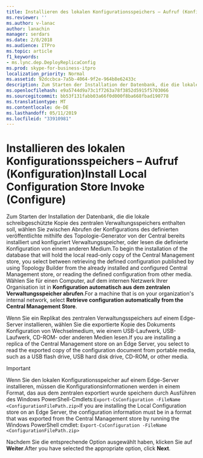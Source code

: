 ```yaml
---
title: Installieren des lokalen Konfigurationsspeichers – Aufruf (Konfiguration)
ms.reviewer: ''
ms.author: v-lanac
author: lanachin
manager: serdars
ms.date: 2/8/2018
ms.audience: ITPro
ms.topic: article
f1_keywords:
- ms.lync.dep.DeployReplicaConfig
ms.prod: skype-for-business-itpro
localization_priority: Normal
ms.assetid: 92dccbca-7a5b-4064-9f2e-964b8e62433c
description: Zum Starten der Installation der Datenbank, die die lokale schreibgeschützte Kopie des zentralen Verwaltungsspeichers enthalten soll, wählen Sie zwischen Abrufen der Konfigurations des definierten veröffentlichte mithilfe des Topologie-Generator von der Central bereits installiert und konfiguriert Verwaltungsspeicher, oder lesen die definierte Konfiguration von einem anderen Medium. Wählen Sie für einen Computer, auf dem internen Netzwerk Ihrer Organisation ist automatisch aus dem zentralen Verwaltungsspeicher Konfiguration abrufen.
ms.openlocfilehash: e9a5744d9a73c1f7263a78f3852d5915f5703066
ms.sourcegitcommit: bb53f131fabb03a66f0d000f8ba668fbad190778
ms.translationtype: MT
ms.contentlocale: de-DE
ms.lasthandoff: 05/11/2019
ms.locfileid: "33910981"
---
```

# <a name="install-local-configuration-store-invoke-configure"></a><span data-ttu-id="5907d-104">Installieren des lokalen Konfigurationsspeichers – Aufruf (Konfiguration)</span><span class="sxs-lookup"><span data-stu-id="5907d-104">Install Local Configuration Store Invoke (Configure)</span></span>
 
<span data-ttu-id="5907d-105">Zum Starten der Installation der Datenbank, die die lokale schreibgeschützte Kopie des zentralen Verwaltungsspeichers enthalten soll, wählen Sie zwischen Abrufen der Konfigurations des definierten veröffentlichte mithilfe des Topologie-Generator von der Central bereits installiert und konfiguriert Verwaltungsspeicher, oder lesen die definierte Konfiguration von einem anderen Medium.</span><span class="sxs-lookup"><span data-stu-id="5907d-105">To begin the installation of the database that will hold the local read-only copy of the Central Management store, you select between retrieving the defined configuration published by using Topology Builder from the already installed and configured Central Management store, or reading the defined configuration from other media.</span></span> <span data-ttu-id="5907d-106">Wählen Sie für einen Computer, auf dem internen Netzwerk Ihrer Organisation ist in **Konfiguration automatisch aus dem zentralen Verwaltungsspeicher abrufen**.</span><span class="sxs-lookup"><span data-stu-id="5907d-106">For a machine that is on your organization's internal network, select **Retrieve configuration automatically from the Central Management Store**.</span></span>
  
<span data-ttu-id="5907d-107">Wenn Sie ein Replikat des zentralen Verwaltungsspeichers auf einem Edge-Server installieren, wählen Sie die exportierte Kopie des Dokuments Konfiguration von Wechselmedium, wie einem USB-Laufwerk, USB-Laufwerk, CD-ROM- oder anderen Medien lesen.</span><span class="sxs-lookup"><span data-stu-id="5907d-107">If you are installing a replica of the Central Management store on an Edge Server, you select to read the exported copy of the configuration document from portable media, such as a USB flash drive, USB hard disk drive, CD-ROM, or other media.</span></span> 
  
> [!IMPORTANT]
> <span data-ttu-id="5907d-108">Wenn Sie den lokalen Konfigurationsspeicher auf einem Edge-Server installieren, müssen die Konfigurationsinformationen werden in einem Format, das aus dem zentralen exportiert wurde speichern durch Ausführen des Windows PowerShell-Cmdlets:`Export-CsConfiguration -FileName <ConfigurationFilePath.zip>`</span><span class="sxs-lookup"><span data-stu-id="5907d-108">If you are installing the Local Configuration store on an Edge Server, the configuration information must be in a format that was exported from the Central Management store by running the Windows PowerShell cmdlet:  `Export-CsConfiguration -FileName <ConfigurationFilePath.zip>`</span></span>
  
<span data-ttu-id="5907d-109">Nachdem Sie die entsprechende Option ausgewählt haben, klicken Sie auf **Weiter**.</span><span class="sxs-lookup"><span data-stu-id="5907d-109">After you have selected the appropriate option, click **Next**.</span></span>
  


